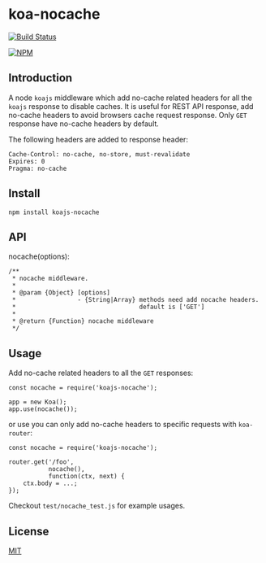 # koa-nocache

[![Build Status](https://travis-ci.org/mingchen/koajs-nocache.svg?branch=master)](https://travis-ci.org/mingchen/koajs-nocache)

[![NPM](https://nodei.co/npm/koajs-nocache.png?downloads=true)](https://nodei.co/npm/koajs-nocache/)


## Introduction

A node `koajs` middleware which add no-cache related headers for all the `koajs` response to disable caches.
It is useful for REST API response, add no-cache headers to avoid browsers cache request response. Only `GET` response have no-cache headers by default.

The following headers are added to response header:

    Cache-Control: no-cache, no-store, must-revalidate
    Expires: 0
    Pragma: no-cache

## Install

    npm install koajs-nocache

## API

nocache(options):

    /**
     * nocache middleware.
     *
     * @param {Object} [options]
     *                 - {String|Array} methods need add nocache headers.
     *                                  default is ['GET']
     *
     * @return {Function} nocache middleware
     */

## Usage

Add no-cache related headers to all the `GET` responses:

    const nocache = require('koajs-nocache');

    app = new Koa();
    app.use(nocache());

or use you can only add no-cache headers to specific requests with `koa-router`:

    const nocache = require('koajs-nocache');

    router.get('/foo',
               nocache(),
               function(ctx, next) {
        ctx.body = ...;
    });

Checkout `test/nocache_test.js` for example usages.

## License

[MIT](LICENSE.txt)

